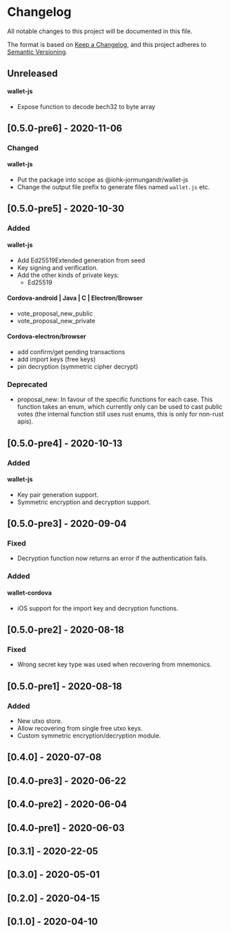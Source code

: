 # Changelog
All notable changes to this project will be documented in this file.

The format is based on [Keep a Changelog](https://keepachangelog.com/en/1.0.0/),
and this project adheres to [Semantic Versioning](https://semver.org/spec/v2.0.0.html).

## Unreleased

#### wallet-js

- Expose function to decode bech32 to byte array

## [0.5.0-pre6] - 2020-11-06

### Changed

#### wallet-js

- Put the package into scope as @iohk-jormungandr/wallet-js
- Change the output file prefix to generate files named `wallet.js` etc.

## [0.5.0-pre5] - 2020-10-30

### Added

#### wallet-js

- Add Ed25519Extended generation from seed
- Key signing and verification.
- Add the other kinds of private keys: 
  - Ed25519

#### Cordova-android | Java | C | Electron/Browser
- vote_proposal_new_public
- vote_proposal_new_private

#### Cordova-electron/browser
- add confirm/get pending transactions
- add import keys (free keys)
- pin decryption (symmetric cipher decrypt)

### Deprecated

- proposal_new: In favour of the specific functions for each case. This
function takes an enum, which currently only can be used to cast public
votes (the internal function still uses rust enums, this is only for non-rust
apis).

## [0.5.0-pre4] - 2020-10-13

### Added

#### wallet-js

- Key pair generation support.
- Symmetric encryption and decryption support.

## [0.5.0-pre3] - 2020-09-04

### Fixed

- Decryption function now returns an error if the authentication fails.

### Added

#### wallet-cordova

- iOS support for the import key and decryption functions.

## [0.5.0-pre2] - 2020-08-18

### Fixed
- Wrong secret key type was used when recovering from mnemonics.

## [0.5.0-pre1] - 2020-08-18
### Added

- New utxo store.
- Allow recovering from single free utxo keys.
- Custom symmetric encryption/decryption module.

## [0.4.0] - 2020-07-08

## [0.4.0-pre3] - 2020-06-22

## [0.4.0-pre2] - 2020-06-04

## [0.4.0-pre1] - 2020-06-03

## [0.3.1] - 2020-22-05

## [0.3.0] - 2020-05-01

## [0.2.0] - 2020-04-15

## [0.1.0] - 2020-04-10